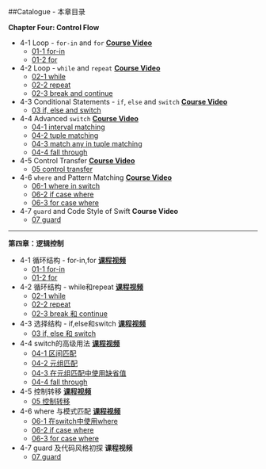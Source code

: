 ##Catalogue - 本章目录

**Chapter Four: Control Flow**

   * 4-1 Loop - ``for-in`` and ``for`` [**Course Video**](http://t.imooc.com/video/11402)
      * [01-1 for-in](https://github.com/liuyubobobo/Play-with-Swift-2/blob/master/04-Control-Flow/01-1-Loop-for-in.playground/Contents.swift) 
      * [01-2 for](https://github.com/liuyubobobo/Play-with-Swift-2/blob/master/04-Control-Flow/01-2-Loop-for.playground/Contents.swift)
   * 4-2 Loop - ``while`` and ``repeat`` [**Course Video**](http://t.imooc.com/video/11403)
      * [02-1 while](https://github.com/liuyubobobo/Play-with-Swift-2/blob/master/04-Control-Flow/02-1-Loop-while.playground/Contents.swift)
      * [02-2 repeat](https://github.com/liuyubobobo/Play-with-Swift-2/blob/master/04-Control-Flow/02-2-Loop-repeat.playground/Contents.swift)
      * [02-3 break and continue](https://github.com/liuyubobobo/Play-with-Swift-2/blob/master/04-Control-Flow/02-3-break-and-continue.playground/Contents.swift)
   * 4-3 Conditional Statements - ``if``, ``else`` and ``switch`` [**Course Video**](http://t.imooc.com/video/11404)
      * [03 if, else and switch](https://github.com/liuyubobobo/Play-with-Swift-2/blob/master/04-Control-Flow/03-if-else-switch.playground/Contents.swift) 
   * 4-4 Advanced ``switch`` [**Course Video**](http://t.imooc.com/video/11405)
      * [04-1 interval matching](https://github.com/liuyubobobo/Play-with-Swift-2/blob/master/04-Control-Flow/04-switch-advanced-1.playground/Contents.swift)
      * [04-2 tuple matching](https://github.com/liuyu3obobo/Play-with-Swift-2/blob/master/04-Control-Flow/04-switch-advanced-2.playground/Contents.swift)
      * [04-3 match any in tuple matching](https://github.com/liuyubobobo/Play-with-Swift-2/blob/master/04-Control-Flow/04-switch-advanced-3.playground/Contents.swift)
      * [04-4 fall through](https://github.com/liuyubobobo/Play-with-Swift-2/blob/master/04-Control-Flow/04-switch-fallthrough.playground/Contents.swift) 
   * 4-5 Control Transfer [**Course Video**](http://t.imooc.com/video/11406)
      * [05 control transfer](https://github.com/liuyubobobo/Play-with-Swift-2/blob/master/04-Control-Flow/05-control-transfer.playground/Contents.swift)
   * 4-6 ``where`` and Pattern Matching [**Course Video**](http://t.imooc.com/video/11407)
      * [06-1 where in switch](https://github.com/liuyubobobo/Play-with-Swift-2/blob/master/04-Control-Flow/06-1-where-in-switch.playground/Contents.swift)
      * [06-2 if case where](https://github.com/liuyubobobo/Play-with-Swift-2/blob/master/04-Control-Flow/06-2-if-case-where.playground/Contents.swift)
      * [06-3 for case where](https://github.com/liuyubobobo/Play-with-Swift-2/blob/master/04-Control-Flow/06-3-for-case-where.playground/Contents.swift)  
   * 4-7 ``guard`` and Code Style of Swift **Course Video**
      * [07 guard](https://github.com/liuyubobobo/Play-with-Swift-2/blob/master/04-Control-Flow/07-guard.playground/Contents.swift)

---

**第四章：逻辑控制**

   * 4-1 循环结构 - for-in,for [**课程视频**](http://t.imooc.com/video/11402)
      * [01-1 for-in](https://github.com/liuyubobobo/Play-with-Swift-2/blob/master/04-Control-Flow/01-1-Loop-for-in.playground/Contents.swift) 
      * [01-2 for](https://github.com/liuyubobobo/Play-with-Swift-2/blob/master/04-Control-Flow/01-2-Loop-for.playground/Contents.swift)
   * 4-2 循环结构 - while和repeat [**课程视频**](http://t.imooc.com/video/11403)
      * [02-1 while](https://github.com/liuyubobobo/Play-with-Swift-2/blob/master/04-Control-Flow/02-1-Loop-while.playground/Contents.swift)
      * [02-2 repeat](https://github.com/liuyubobobo/Play-with-Swift-2/blob/master/04-Control-Flow/02-2-Loop-repeat.playground/Contents.swift)
      * [02-3 break 和 continue](https://github.com/liuyubobobo/Play-with-Swift-2/blob/master/04-Control-Flow/02-3-break-and-continue.playground/Contents.swift)
   * 4-3 选择结构 - if,else和switch [**课程视频**](http://t.imooc.com/video/11404)
      * [03 if, else 和 switch](https://github.com/liuyubobobo/Play-with-Swift-2/blob/master/04-Control-Flow/03-if-else-switch.playground/Contents.swift)  
   * 4-4 switch的高级用法 [**课程视频**](http://t.imooc.com/video/11405)
      * [04-1 区间匹配](https://github.com/liuyubobobo/Play-with-Swift-2/blob/master/04-Control-Flow/04-switch-advanced-1.playground/Contents.swift)
      * [04-2 元组匹配](https://github.com/liuyu3obobo/Play-with-Swift-2/blob/master/04-Control-Flow/04-switch-advanced-2.playground/Contents.swift)
      * [04-3 在元组匹配中使用缺省值](https://github.com/liuyubobobo/Play-with-Swift-2/blob/master/04-Control-Flow/04-switch-advanced-3.playground/Contents.swift)
      * [04-4 fall through](https://github.com/liuyubobobo/Play-with-Swift-2/blob/master/04-Control-Flow/04-switch-fallthrough.playground/Contents.swift) 
   * 4-5 控制转移 [**课程视频**](http://t.imooc.com/video/11406)
      * [05 控制转移](https://github.com/liuyubobobo/Play-with-Swift-2/blob/master/04-Control-Flow/05-control-transfer.playground/Contents.swift)
   * 4-6 where 与模式匹配 [**课程视频**](http://t.imooc.com/video/11407)
      * [06-1 在switch中使用where](https://github.com/liuyubobobo/Play-with-Swift-2/blob/master/04-Control-Flow/06-1-where-in-switch.playground/Contents.swift)
      * [06-2 if case where](https://github.com/liuyubobobo/Play-with-Swift-2/blob/master/04-Control-Flow/06-2-if-case-where.playground/Contents.swift)
      * [06-3 for case where](https://github.com/liuyubobobo/Play-with-Swift-2/blob/master/04-Control-Flow/06-3-for-case-where.playground/Contents.swift)
   * 4-7 guard 及代码风格初探 **课程视频**
      * [07 guard](https://github.com/liuyubobobo/Play-with-Swift-2/blob/master/04-Control-Flow/07-guard.playground/Contents.swift)
